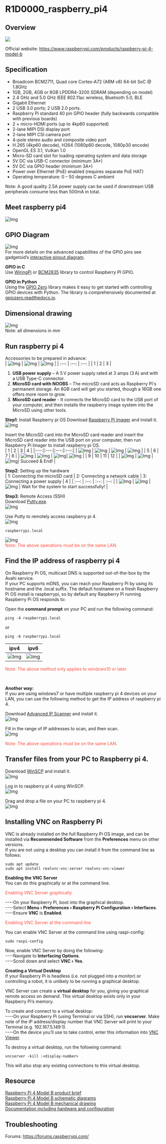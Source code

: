 # R1D0000_raspberry_pi4

## Overview
<img src="../../_static/raspberry/R1D0000_raspberry_pi4/2img.png" style="zoom:100%">  

Official website: <https://www.raspberrypi.com/products/raspberry-pi-4-model-b>  

## Specification
- Broadcom BCM2711, Quad core Cortex-A72 (ARM v8) 64-bit SoC @ 1.8GHz  
- 1GB, 2GB, 4GB or 8GB LPDDR4-3200 SDRAM (depending on model)  
- 2.4 GHz and 5.0 GHz IEEE 802.11ac wireless, Bluetooth 5.0, BLE  
- Gigabit Ethernet  
- 2 USB 3.0 ports; 2 USB 2.0 ports.  
- Raspberry Pi standard 40 pin GPIO header (fully backwards compatible with previous boards)  
- 2 × micro-HDMI ports (up to 4kp60 supported)  
- 2-lane MIPI DSI display port 
- 2-lane MIPI CSI camera port  
- 4-pole stereo audio and composite video port  
- H.265 (4kp60 decode), H264 (1080p60 decode, 1080p30 encode)   
- OpenGL ES 3.1, Vulkan 1.0  
- Micro-SD card slot for loading operating system and data storage  
- 5V DC via USB-C connector (minimum 3A*)  
- 5V DC via GPIO header (minimum 3A*)  
- Power over Ethernet (PoE) enabled (requires separate PoE HAT)  
- Operating temperature: 0 – 50 degrees C ambient    

Note: A good quality 2.5A power supply can be used if downstream USB peripherals consume less than 500mA in total.  

## Meet raspberry pi4
![Img](../../_static/raspberry/R1D0000_raspberry_pi4/5img.png)  

## GPIO Diagram
![Img](../../_static/raspberry/R1D0000_raspberry_pi4/3img.png)   
For more details on the advanced capabilities of the GPIO pins see gadgetoid’s [interactive pinout diagram](http://pinout.xyz/).  

**GPIO in C**  
Use [WiringPi](../wiringpi/wiringpi.md) or [BCM2835](../bcm2835/bcm2835.md) library to control Raspberry PI GPIO.  

**GPIO in Python**  
Using the [GPIO Zero](https://gpiozero.readthedocs.io/) library makes it easy to get started with controlling GPIO devices with Python. The library is comprehensively documented at [gpiozero.readthedocs.io](https://gpiozero.readthedocs.io/).  

## Dimensional drawing
![Img](../../_static/raspberry/R1D0000_raspberry_pi4/4img.png)  
Note: all dimensions in mm  

## Run raspberry pi 4
Accessories to be prepared in advance:  
| ![Img](../../_static/raspberry/R1D0000_raspberry_pi4/6img.png) | ![Img](../../_static/raspberry/R1D0000_raspberry_pi4/7img.png) | ![Img](../../_static/raspberry/R1D0000_raspberry_pi4/8img.png) |
| :--: | :--: | :--: |
| 1 | 2 | 3 |
1. **USB power supply** – A 5 V power supply rated at 3 amps (3 A) and with a USB Type-C connector.  
2. **MicroSD card with NOOBS** – The microSD card acts as Raspberry Pi's permanent storage.  An 8GB card will get you started, though a 16GB one offers more room to grow.  
3. **MicroSD card reader** - It connects the MicroSD card to the USB port of your computer, and then installs the raspberry image system into the MicroSD using other tools.  


**Step1**: Install Raspberry pi OS
Download [Raspberry Pi Imager](https://www.raspberrypi.com/software/) and install it.  
![Img](../../_static/raspberry/R1D0000_raspberry_pi4/10img.png)  

Insert the MicroSD card into the MicroSD card reader and insert the MicroSD card reader into the USB port on your computer, then run Raspberry Pi Imager to install raspberry pi OS.  
| 1 | 2 | 3 | 4 |
|:---:|:---:|:---:|:---:|
| ![Img](../../_static/raspberry/R1D0000_raspberry_pi4/11img.png) | ![Img](../../_static/raspberry/R1D0000_raspberry_pi4/12img.png) | ![Img](../../_static/raspberry/R1D0000_raspberry_pi4/13img.png) | ![Img](../../_static/raspberry/R1D0000_raspberry_pi4/14img.png) |
| 5 | 6 | 7 | 8 |
| ![Img](../../_static/raspberry/R1D0000_raspberry_pi4/15img.png) | ![Img](../../_static/raspberry/R1D0000_raspberry_pi4/16img.png) | ![Img](../../_static/raspberry/R1D0000_raspberry_pi4/17img.png )| ![Img](../../_static/raspberry/R1D0000_raspberry_pi4/18img.png) |
| 9 | 10 | 11 | 12 |
| ![Img](../../_static/raspberry/R1D0000_raspberry_pi4/19img.png) | ![Img](../../_static/raspberry/R1D0000_raspberry_pi4/20img.png) | ![Img](../../_static/raspberry/R1D0000_raspberry_pi4/21img.png )| Succeed & End! |

**Step2**: Setting up the hardware  
| 1: Connecting the microSD card | 2: Connecting a network cable | 3: Connecting a power supply | 4 |
| :--: | :--: | :--: | :--: |
| ![Img](../../_static/raspberry/R1D0000_raspberry_pi4/22img.png) | ![Img](../../_static/raspberry/R1D0000_raspberry_pi4/23img.png) | ![Img](../../_static/raspberry/R1D0000_raspberry_pi4/24img.png) | Wait for the system to start successfully! |

**Step3**: Remote Access (SSH)  
Download [Putty.exe](https://www.putty.be/latest.html).  
![Img](../../_static/raspberry/R1D0000_raspberry_pi4/25img.png)  

Use Putty to remotely access raspberry pi 4.  
![Img](../../_static/raspberry/R1D0000_raspberry_pi4/26img.png)  
```
raspberrypi.local  
```
![Img](../../_static/raspberry/R1D0000_raspberry_pi4/27img.png)  
<span style="color: rgb(255, 76, 65);">Note: The above operations must be on the same LAN.</span>  

## Find the IP address of raspberry pi 4
On Raspberry Pi OS, multicast DNS is supported out-of-the-box by the Avahi service.  
If your PC supports mDNS, you can reach your Raspberry Pi by using its hostname and the .local suffix. The default hostname on a fresh Raspberry Pi OS install is raspberrypi, so by default any Raspberry Pi running Raspberry Pi OS responds to:  

Open the **command prompt** on your PC and run the following command:  
```command line
ping -4 raspberrypi.local
```
or  
```command line
ping -6 raspberrypi.local
```
| ipv4 | ipv6 |
| :--: | :--: |
| ![Img](../../_static/raspberry/R1D0000_raspberry_pi4/28img.png) | ![Img](../../_static/raspberry/R1D0000_raspberry_pi4/29img.png) |  

<span style="color: rgb(255, 76, 65);">Note: The above method only applies to windows10 or later.</span>  

&emsp; 

**Another way:**  
If you are using windows7 or have multiple raspberry pi 4 devices on your LAN, you can use the following method to get the IP address of raspberry pi 4.  

Download [Advanced IP Scanner](https://www.advanced-ip-scanner.com/) and install it.  
![Img](../../_static/raspberry/R1D0000_raspberry_pi4/30img.png)  

Fill in the range of IP addresses to scan, and then scan.  
![Img](../../_static/raspberry/R1D0000_raspberry_pi4/31img.png)  

<span style="color: rgb(255, 76, 65);">Note: The above operations must be on the same LAN.</span>  

## Transfer files from your PC to Raspberry pi 4.
Download [WinSCP](https://winscp.net/eng/index.php) and install it.  
![Img](../../_static/raspberry/R1D0000_raspberry_pi4/32img.png)  

Log in to raspberry pi 4 using WinSCP.  
![Img](../../_static/raspberry/R1D0000_raspberry_pi4/33img.png)  

Drag and drop a file on your PC to raspberry pi 4.  
![Img](../../_static/raspberry/R1D0000_raspberry_pi4/34img.png)  

## Installing VNC on Raspberry Pi
VNC is already installed on the full Raspberry Pi OS image, and can be installed via **Recommended Software** from the **Preferences** menu on other versions.  
If you are not using a desktop you can install it from the command line as follows:  
```command line
sudo apt update
sudo apt install realvnc-vnc-server realvnc-vnc-viewer
```

**Enabling the VNC Server**  
You can do this graphically or at the command line.  

<span style="color: rgb(255, 76, 65);">Enabling VNC Server graphically</span>   

----On your Raspberry Pi, boot into the graphical desktop.  
----Select **Menu › Preferences › Raspberry Pi Configuration › Interfaces**.  
----Ensure **VNC** is **Enabled**.  

<span style="color: rgb(255, 76, 65);">Enabling VNC Server at the command line</span>   

You can enable VNC Server at the command line using raspi-config:  
```command line
sudo raspi-config
```
Now, enable VNC Server by doing the following:  
----Navigate to **Interfacing Options**.  
----Scroll down and select **VNC › Yes**.  


**Creating a Virtual Desktop**  
If your Raspberry Pi is headless (i.e. not plugged into a monitor) or controlling a robot, it is unlikely to be running a graphical desktop.  

VNC Server can create a **virtual desktop** for you, giving you graphical remote access on demand. This virtual desktop exists only in your Raspberry Pi’s memory.  

To create and connect to a virtual desktop:  
----On your Raspberry Pi (using Terminal or via SSH), run **vncserver**. Make note of the IP address/display number that VNC Server will print to your Terminal (e.g. 192.167.5.149:1).  
----On the device you’ll use to take control, enter this information into [VNC Viewer](https://www.realvnc.com/download/viewer/).  

To destroy a virtual desktop, run the following command:  
```command line
vncserver -kill :<display-number>  
```
This will also stop any existing connections to this virtual desktop.  

## Resource
[Raspberry Pi 4 Model B product brief](https://datasheets.raspberrypi.com/rpi4/raspberry-pi-4-product-brief.pdf)  
[Raspberry Pi 4 Model B schematic diagrams](https://datasheets.raspberrypi.com/rpi4/raspberry-pi-4-reduced-schematics.pdf)  
[Raspberry Pi 4 Model B mechanical drawing](https://datasheets.raspberrypi.com/rpi4/raspberry-pi-4-mechanical-drawing.pdf)  
[Documentation including hardware and configuration](https://www.raspberrypi.com/documentation/)  

## Troubleshooting
Forums: <https://forums.raspberrypi.com/>  

